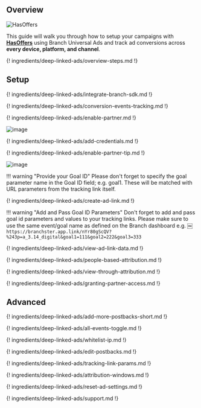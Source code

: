 ## Overview

![HasOffers](https://cdn.branch.io/branch-assets/ad-partner-manager/154074090037072201/hasoffers-logo-home-1533748811344.png)

This guide will walk you through how to setup your campaigns with **[HasOffers](http://hasoffers.com)** using Branch Universal Ads and track ad conversions across **every device, platform, and channel**.

{! ingredients/deep-linked-ads/overview-steps.md !}

## Setup

{! ingredients/deep-linked-ads/integrate-branch-sdk.md !}

{! ingredients/deep-linked-ads/conversion-events-tracking.md !}

{! ingredients/deep-linked-ads/enable-partner.md !}

![image](/_assets/img/pages/deep-linked-ads/hasoffers/hasoffers-enable.png)

{! ingredients/deep-linked-ads/add-credentials.md !}

{! ingredients/deep-linked-ads/enable-partner-tip.md !}

![image](/_assets/img/pages/deep-linked-ads/hasoffers/hasoffers-postbacks-goal-id.png)

!!! warning "Provide your Goal ID"
	Please don't forget to specify the goal parameter name in the Goal ID field; e.g. goal1. These will be matched with URL parameters from the tracking link itself.

{! ingredients/deep-linked-ads/create-ad-link.md !}

!!! warning "Add and Pass Goal ID Parameters"
	Don't forget to add and pass goal id parameters and values to your tracking links. Please make sure to use the same event/goal name as defined on the Branch dashboard e.g. ￼`https://branchster.app.link/nYr80gScQV?%243p=a_3.14_digital&goal1=111&goal2=222&goal3=333`

{! ingredients/deep-linked-ads/view-ad-link-data.md !}

{! ingredients/deep-linked-ads/people-based-attribution.md !}

{! ingredients/deep-linked-ads/view-through-attribution.md !}

{! ingredients/deep-linked-ads/granting-partner-access.md !}

## Advanced

{! ingredients/deep-linked-ads/add-more-postbacks-short.md !}

{! ingredients/deep-linked-ads/all-events-toggle.md !}

{! ingredients/deep-linked-ads/whitelist-ip.md !}

{! ingredients/deep-linked-ads/edit-postbacks.md !}

{! ingredients/deep-linked-ads/tracking-link-params.md !}

{! ingredients/deep-linked-ads/attribution-windows.md !}

{! ingredients/deep-linked-ads/reset-ad-settings.md !}

{! ingredients/deep-linked-ads/support.md !}
